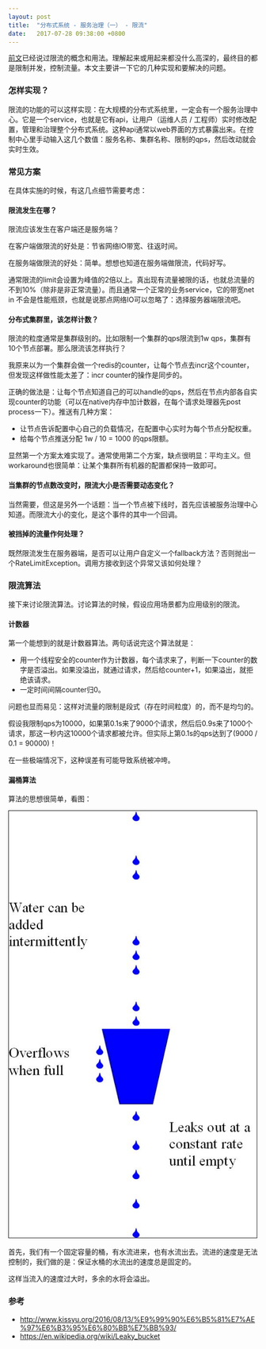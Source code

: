 ```yaml
---
layout: post
title:  "分布式系统 - 服务治理（一） - 限流"
date:   2017-07-28 09:38:00 +0800
---
```


[前文](/2017/07/26/distributed-system-00-index.html)已经说过限流的概念和用法。理解起来或用起来都没什么高深的，最终目的都是限制并发，控制流量。本文主要讲一下它的几种实现和要解决的问题。

### 怎样实现？

限流的功能的可以这样实现：在大规模的分布式系统里，一定会有一个服务治理中心。它是一个service，也就是它有api，让用户（运维人员 / 工程师）实时修改配置，管理和治理整个分布式系统。这种api通常以web界面的方式暴露出来。在控制中心里手动输入这几个数值：服务名称、集群名称、限制的qps，然后改动就会实时生效。

### 常见方案

在具体实施的时候，有这几点细节需要考虑：

#### 限流发生在哪？

限流应该发生在客户端还是服务端？

在客户端做限流的好处是：节省网络IO带宽、往返时间。

在服务端做限流的好处：简单。想想也知道在服务端做限流，代码好写。

通常限流的limit会设置为峰值的2倍以上。真出现有流量被限的话，也就总流量的不到10%（除非是非正常流量）。而且通常一个正常的业务service，它的带宽net in 不会是性能瓶颈，也就是说那点网络IO可以忽略了：选择服务器端限流吧。

#### 分布式集群里，该怎样计数？

限流的粒度通常是集群级别的。比如限制一个集群的qps限流到1w qps，集群有10个节点部署。那么限流该怎样执行？

我原来以为一个集群会做一个redis的counter，让每个节点去incr这个counter，但发现这样做性能太差了：incr counter的操作是同步的。

正确的做法是：让每个节点知道自己的可以handle的qps，然后在节点内部各自实现counter的功能（可以在native内存中加计数器，在每个请求处理器先post process一下）。推送有几种方案：

- 让节点告诉配置中心自己的负载情况，在配置中心实时为每个节点分配权重。
- 给每个节点推送分配 1w / 10 = 1000 的qps限额。

显然第一个方案太难实现了。通常使用第二个方案，缺点很明显：平均主义。但workaround也很简单：让某个集群所有机器的配置都保持一致即可。

#### 当集群的节点数改变时，限流大小是否需要动态变化？

当然需要，但这是另外一个话题：当一个节点被下线时，首先应该被服务治理中心知道。而限流大小的变化，是这个事件的其中一个回调。

#### 被挡掉的流量作何处理？

既然限流发生在服务器端，是否可以让用户自定义一个fallback方法？否则抛出一个RateLimitException。调用方接收到这个异常又该如何处理？

### 限流算法

接下来讨论限流算法。讨论算法的时候，假设应用场景都为应用级别的限流。

#### 计数器

第一个能想到的就是计数器算法。两句话说完这个算法就是：

- 用一个线程安全的counter作为计数器，每个请求来了，判断一下counter的数字是否溢出。如果没溢出，就通过请求，然后给counter+1，如果溢出，就拒绝该请求。
- 一定时间间隔counter归0。

问题也显而易见：这样对流量的限制是段式（存在时间粒度）的，而不是均匀的。

假设我限制qps为10000，如果第0.1s来了9000个请求，然后后0.9s来了1000个请求，那这一秒内这10000个请求都被允许。但实际上第0.1s的qps达到了(9000 / 0.1 = 90000)！

在一些极端情况下，这种误差有可能导致系统被冲垮。

#### 漏桶算法

算法的思想很简单，看图：

![Alt](/images/Leaky_bucket_analogy.jpeg)

首先，我们有一个固定容量的桶，有水流进来，也有水流出去。流进的速度是无法控制的，我们做的是：保证水桶的水流出的速度总是固定的。

这样当流入的速度过大时，多余的水将会溢出。

### 参考

- http://www.kissyu.org/2016/08/13/%E9%99%90%E6%B5%81%E7%AE%97%E6%B3%95%E6%80%BB%E7%BB%93/
- https://en.wikipedia.org/wiki/Leaky_bucket

